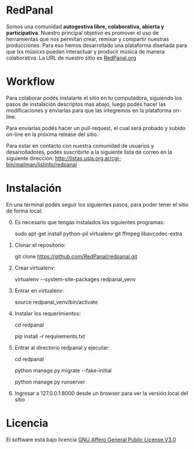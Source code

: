 
RedPanal
========

Somos una comunidad **autogestiva libre, colaborativa, abierta y participativa**. Nuestro principal
objetivo es promover el uso de herramientas que nos permitan crear, remixar y compartir nuestras producciones.
Para eso hemos desarrollado una plataforma diseñada para que lxs músicxs puedan interactuar y producir música de
manera colaborativa. La URL de nuestro sitio es [RedPanal.org](http://redpanal.org)


Workflow
========

Para colaborar podés instalarte el sitio en tu computadora, siguiendo los pasos de instalación descriptos mas abajo,
luego podés hacer las modificaciones y enviarlas para que las integremos en la plataforma on-line.

Para enviarlas podés hacer un pull-request, el cual será probado y subido on-line en la próxima release del sitio.

Para estar en contacto con nuestra comunidad de usuarios y desarrolladores, podés suscribirte a la siguiente
lista de correo en la siguiente dirección: http://listas.usla.org.ar/cgi-bin/mailman/listinfo/redpanal


Instalación
===========

En una terminal podés seguir los siguientes pasos, para poder tener el sitio de forma local:

0) Es necesario que tengas instalados los siguientes programas:

    sudo apt-get install python-pil virtualenv git ffmpeg libavcodec-extra

1) Clonar el repositorio:

    git clone https://github.com/RedPanal/redpanal.git

2) Crear virtualenv:

    virtualenv --system-site-packages redpanal_venv

3) Entrar en virtualenv:

    source redpanal_venv/bin/activate

4) Instalar los requerimientos:

    cd redpanal
    
    pip install -r requirements.txt

5) Entrar al directorio redpanal y ejecutar:

    cd redpanal
    
    python manage.py migrate --fake-initial
    
    python manage.py runserver
    
6)  Ingresar a 127.0.0.1:8000 desde un browser para ver la versión local del sitio 

Licencia
========

El software está bajo licencia [GNU Affero General Public License V3.0](https://www.gnu.org/licenses/agpl-3.0.html)

